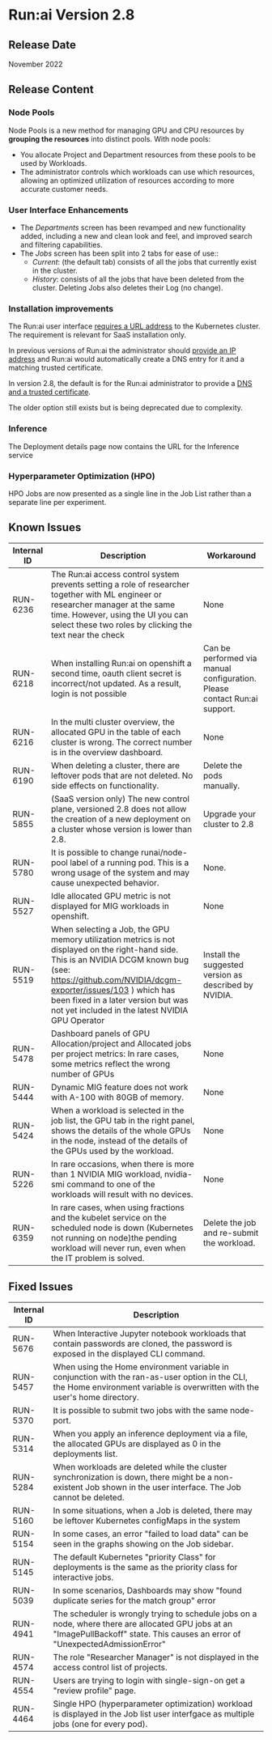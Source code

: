 # Run:ai Version 2.8

## Release Date
 November 2022 

## Release Content
<!-- 
* Now supporting _spread_ scheduling strategy as well. For more information see [scheduling strategies](../Researcher/scheduling/strategies.md). -->

### Node Pools

Node Pools is a new method for managing GPU and CPU resources by __grouping the resources__ into distinct pools. With node pools:

* You allocate Project and Department resources from these pools to be used by Workloads. 
* The administrator controls which workloads can use which resources, allowing an optimized utilization of resources according to more accurate customer needs. 

<!-- ### Audit Logs

Audit Log (named: Events History) is a log of all administrative events that occurred in the system. This allows administrators to trace back system configuration changes with full details per event.

__NEED NEW LINK TO DOCS__ -->

### User Interface Enhancements

* The _Departments_ screen has been revamped and new functionality added, including a new and clean look and feel, and improved search and filtering capabilities.
* The _Jobs_ screen has been split into 2 tabs for ease of use:: 
    * _Current_:  (the default tab) consists of all the jobs that currently exist in the cluster. 
    * _History_:  consists of all the jobs that have been deleted from the cluster. Deleting Jobs also deletes their Log (no change).

### Installation improvements 

The Run:ai user interface [requires a URL address](../admin/runai-setup/cluster-setup/cluster-prerequisites.md#network-requirements) to the Kubernetes cluster. The requirement is relevant for SaaS installation only. 

In previous versions of Run:ai the administrator should [provide an IP address](../admin/runai-setup/cluster-setup/cluster-prerequisites.md#cluster-ip) and Run:ai would automatically create a DNS entry for it and a matching trusted certificate. 

In version 2.8,  the default is for the Run:ai administrator to provide a [DNS and a trusted certificate](../admin/runai-setup/cluster-setup/cluster-prerequisites.md#domain-name). 

The older option still exists but is being deprecated due to complexity.

### Inference 
The Deployment details page now contains the URL for the Inference service 


### Hyperparameter Optimization (HPO)

HPO Jobs are now presented as a single line in the Job List rather than a separate line per experiment. 

## Known Issues

|Internal ID| Description  | Workaround   |
|-----------|--------------|--------------|
|RUN-6236 |The Run:ai access control system prevents setting a role of researcher together with ML engineer or researcher manager at the same time. However, using the UI you can select these two roles by clicking the text near the check   |     None  |
|RUN-6218 |When installing Run:ai on openshift a second time, oauth client secret is incorrect/not updated. As a result, login is not possible                  | Can be performed via manual configuration. Please contact Run:ai support.|
|RUN-6216 |In the multi cluster overview, the allocated GPU in the table of each cluster is wrong. The correct number is in the overview dashboard.             | None                            |
|RUN-6190 |When deleting a cluster, there are leftover pods that are not deleted. No side effects on functionality.                                             | Delete the pods manually.                                                |
|RUN-5855 |(SaaS version only) The new control plane, versioned 2.8 does not allow the creation of a new deployment on a cluster whose version is lower than 2.8.                |Upgrade your cluster to 2.8                                              |
|RUN-5780 |It is possible to change runai/node-pool label of a running pod. This is a wrong usage of the system and may cause unexpected behavior.              |None.               |
|RUN-5527 |Idle allocated GPU metric is not displayed for MIG workloads in openshift.                      | None                 |
|RUN-5519 |When selecting a Job, the GPU memory utilization metrics is not displayed on the right-hand side. This is an NVIDIA DCGM known bug (see:  https://github.com/NVIDIA/dcgm-exporter/issues/103 ) which has been fixed in a later version but was not yet included in the latest NVIDIA GPU Operator|Install the suggested version as described by NVIDIA.                    |
|RUN-5478 |Dashboard panels of GPU Allocation/project and Allocated jobs per project metrics:  In rare cases, some metrics reflect the wrong number of GPUs     |  None                  |
|RUN-5444 |Dynamic MIG feature does not work with A-100 with 80GB of memory.        |     None               |
|RUN-5424 |When a workload is selected in the job list, the GPU tab in the right panel, shows the details of the whole GPUs in the node, instead of the details of the GPUs used by the workload.                 |None              |
|RUN-5226 |In rare occasions, when there is more than 1 NVIDIA MIG workload, nvidia-smi command to one of the workloads will result with no devices.        | None                   |
| RUN-6359 | In rare cases, when using fractions and the kubelet service on the scheduled node is down (Kubernetes not running on node)the pending workload will never run, even when the IT problem is solved. | Delete the job and re-submit the workload. |    




## Fixed Issues

|Internal ID | Description   |
|------------|---------------|
|RUN-5676 |When Interactive Jupyter notebook workloads that contain passwords are cloned, the password is exposed in the displayed CLI command.       |
|RUN-5457 |When using the Home environment variable in conjunction with the ran-as-user option in the CLI, the Home environment variable is overwritten with the user's home directory.   |
|RUN-5370 |It is possible to submit two jobs with the same node-port.       |
|RUN-5314 |When you apply an inference deployment via a file, the allocated GPUs are displayed as 0 in the deployments list.           |
|RUN-5284 |When workloads are deleted while the cluster synchronization is down, there might be a non-existent Job shown in the user interface. The Job cannot be deleted.   |
|RUN-5160 |In some situations, when a Job is deleted, there may be leftover Kubernetes configMaps in the system         |
|RUN-5154 |In some cases, an error "failed to load data" can be seen in the graphs showing on the Job sidebar.             |
|RUN-5145 |The default Kubernetes "priority Class" for deployments is the same as the priority class for interactive jobs.      |
|RUN-5039 |In some scenarios, Dashboards may show "found duplicate series for the match group" error    |
|RUN-4941 |The scheduler is wrongly trying to schedule jobs on a node, where there are allocated GPU jobs at an "ImagePullBackoff" state. This causes an error of "UnexpectedAdmissionError"|
|RUN-4574 |The role "Researcher Manager" is not displayed in the access control list of projects.  |
|RUN-4554 |Users are trying to login with single-sign-on get a "review profile" page.      |
|RUN-4464 |Single HPO (hyperparameter optimization) workload is displayed in the Job list user interfgace as multiple jobs (one for every pod).                                             |



